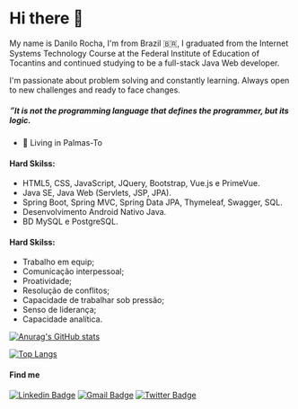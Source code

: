 # Hi there 👋

My name is Danilo Rocha, I'm from Brazil 🇧🇷, I graduated from the Internet Systems Technology Course at the Federal Institute of Education of Tocantins and continued studying to be a full-stack Java Web developer.

I'm passionate about problem solving and constantly learning. Always open to new challenges and ready to face changes.

#####  ״It is not the programming language that defines the programmer, but its logic.

- 📍 Living in Palmas-To

#### Hard Skilss:
 - HTML5, CSS, JavaScript, JQuery, Bootstrap, Vue.js e PrimeVue.
 - Java SE, Java Web (Servlets, JSP, JPA).
 - Spring Boot, Spring MVC, Spring Data JPA, Thymeleaf, Swagger, SQL.
 - Desenvolvimento Android Nativo Java.
 - BD MySQL e PostgreSQL.

#### Hard Skilss:
 - Trabalho em equip;
 - Comunicação interpessoal;
 - Proatividade;
 - Resolução de conflitos;
 - Capacidade de trabalhar sob pressão;
 - Senso de liderança;
 - Capacidade analítica.

[![Anurag's GitHub stats](https://github-readme-stats.vercel.app/api?username=danilorocha22&show_icons=true&theme=dark)](https://github.com/anuraghazra/github-readme-stats)

[![Top Langs](https://github-readme-stats.vercel.app/api/top-langs/?username=danilorocha22&layout=compact&show_icons=true&theme=dark)](https://github.com/danilorocha22/github-readme-stats)

<h4>Find me</h4>

[![Linkedin Badge](https://img.shields.io/badge/-LinkedIn-blue?style=flat-square&logo=Linkedin&logoColor=white&link=https://www.linkedin.com/in/danilo-rocha-silva-18a52317a/)](https://www.linkedin.com/in/danilo-rocha-silva-18a52317a/)
[![Gmail Badge](https://img.shields.io/badge/-Gmail-c14438?style=flat-square&logo=Gmail&logoColor=white&link=mailto:danilo.rochaa@gmail.com)](mailto:danilo.rochaa@gmail.com)
[![Twitter Badge](https://img.shields.io/badge/-Twitter-blue?style=flat-square&logo=Twitter&logoColor=white&link=https://twitter.com/DaniloRochaSil6)](https://twitter.com/DaniloRochaSil6/)
